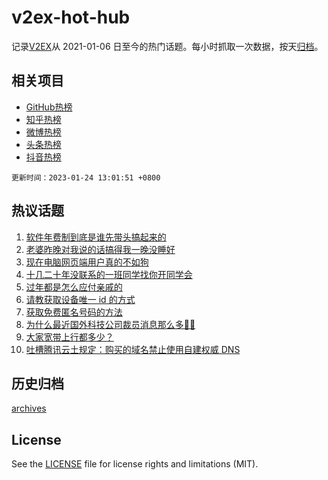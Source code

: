 # v2ex-hot-hub

 记录[V2EX](https://www.v2ex.com/)从 2021-01-06 日至今的热门话题。每小时抓取一次数据，按天[归档](archives)。
 
 ## 相关项目

- [GitHub热榜](https://github.com/it985/github-hot-hub)
- [知乎热榜](https://github.com/it985/zhihu-hot-hub)
- [微博热榜](https://github.com/it985/weibo-hot-hub)
- [头条热榜](https://github.com/it985/toutiao-hot-hub)
- [抖音热榜](https://github.com/it985/douyin-hot-hub)


 `更新时间：2023-01-24 13:01:51 +0800`

## 热议话题

1. [软件年费制到底是谁先带头搞起来的](https://www.v2ex.com/t/910344)
1. [老婆昨晚对我说的话搞得我一晚没睡好](https://www.v2ex.com/t/910406)
1. [现在电脑网页端用户真的不如狗](https://www.v2ex.com/t/910379)
1. [十几二十年没联系的一班同学找你开同学会](https://www.v2ex.com/t/910411)
1. [过年都是怎么应付亲戚的](https://www.v2ex.com/t/910415)
1. [请教获取设备唯一 id 的方式](https://www.v2ex.com/t/910357)
1. [获取免费匿名号码的方法](https://www.v2ex.com/t/910395)
1. [为什么最近国外科技公司裁员消息那么多😶‍🌫️](https://www.v2ex.com/t/910414)
1. [大家宽带上行都多少？](https://www.v2ex.com/t/910355)
1. [吐槽腾讯云土规定：购买的域名禁止使用自建权威 DNS](https://www.v2ex.com/t/910383)

## 历史归档

[archives](archives)

## License

See the [LICENSE](LICENSE) file for license rights and limitations (MIT).
